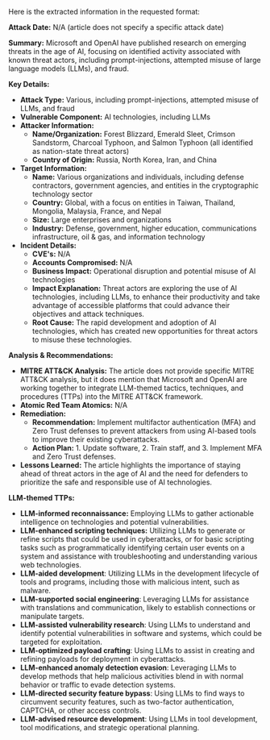 Here is the extracted information in the requested format:

**Attack Date:** N/A (article does not specify a specific attack date)

**Summary:** Microsoft and OpenAI have published research on emerging threats in the age of AI, focusing on identified activity associated with known threat actors, including prompt-injections, attempted misuse of large language models (LLMs), and fraud.

**Key Details:**

* **Attack Type:** Various, including prompt-injections, attempted misuse of LLMs, and fraud
* **Vulnerable Component:** AI technologies, including LLMs
* **Attacker Information:**
	+ **Name/Organization:** Forest Blizzard, Emerald Sleet, Crimson Sandstorm, Charcoal Typhoon, and Salmon Typhoon (all identified as nation-state threat actors)
	+ **Country of Origin:** Russia, North Korea, Iran, and China
* **Target Information:**
	+ **Name:** Various organizations and individuals, including defense contractors, government agencies, and entities in the cryptographic technology sector
	+ **Country:** Global, with a focus on entities in Taiwan, Thailand, Mongolia, Malaysia, France, and Nepal
	+ **Size:** Large enterprises and organizations
	+ **Industry:** Defense, government, higher education, communications infrastructure, oil & gas, and information technology
* **Incident Details:**
	+ **CVE's:** N/A
	+ **Accounts Compromised:** N/A
	+ **Business Impact:** Operational disruption and potential misuse of AI technologies
	+ **Impact Explanation:** Threat actors are exploring the use of AI technologies, including LLMs, to enhance their productivity and take advantage of accessible platforms that could advance their objectives and attack techniques.
	+ **Root Cause:** The rapid development and adoption of AI technologies, which has created new opportunities for threat actors to misuse these technologies.

**Analysis & Recommendations:**

* **MITRE ATT&CK Analysis:** The article does not provide specific MITRE ATT&CK analysis, but it does mention that Microsoft and OpenAI are working together to integrate LLM-themed tactics, techniques, and procedures (TTPs) into the MITRE ATT&CK framework.
* **Atomic Red Team Atomics:** N/A
* **Remediation:**
	+ **Recommendation:** Implement multifactor authentication (MFA) and Zero Trust defenses to prevent attackers from using AI-based tools to improve their existing cyberattacks.
	+ **Action Plan:** 1. Update software, 2. Train staff, and 3. Implement MFA and Zero Trust defenses.
* **Lessons Learned:** The article highlights the importance of staying ahead of threat actors in the age of AI and the need for defenders to prioritize the safe and responsible use of AI technologies.

**LLM-themed TTPs:**

* **LLM-informed reconnaissance:** Employing LLMs to gather actionable intelligence on technologies and potential vulnerabilities.
* **LLM-enhanced scripting techniques:** Utilizing LLMs to generate or refine scripts that could be used in cyberattacks, or for basic scripting tasks such as programmatically identifying certain user events on a system and assistance with troubleshooting and understanding various web technologies.
* **LLM-aided development**: Utilizing LLMs in the development lifecycle of tools and programs, including those with malicious intent, such as malware.
* **LLM-supported social engineering**: Leveraging LLMs for assistance with translations and communication, likely to establish connections or manipulate targets.
* **LLM-assisted vulnerability research**: Using LLMs to understand and identify potential vulnerabilities in software and systems, which could be targeted for exploitation.
* **LLM-optimized payload crafting**: Using LLMs to assist in creating and refining payloads for deployment in cyberattacks.
* **LLM-enhanced anomaly detection evasion**: Leveraging LLMs to develop methods that help malicious activities blend in with normal behavior or traffic to evade detection systems.
* **LLM-directed security feature bypass**: Using LLMs to find ways to circumvent security features, such as two-factor authentication, CAPTCHA, or other access controls.
* **LLM-advised resource development**: Using LLMs in tool development, tool modifications, and strategic operational planning.
